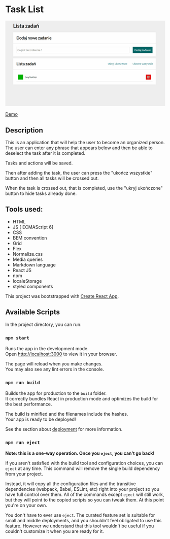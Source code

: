 # Task List
![App](https://github.com/Arkadiusz0809/Todo-list-react/blob/main/public/Animation.gif?raw=true)

[Demo](https://arkadiusz0809.github.io/Todo-list-react/)

Description
--

This is an application that will help the user to become an organized person. The user can enter any phrase that appears below and then be able to deselect the task after it is completed. 

Tasks and actions will be saved.

Then after adding the task, the user can press the "ukończ wszystkie" button and then all tasks will be crossed out.

When the task is crossed out, that is completed, use the "ukryj ukończone" button to hide tasks already done. 


Tools used:
--
- HTML
- JS [ ECMAScript 6]
- CSS
- BEM convention
- Grid
- Flex
- Normalize.css
- Media queries
- Markdown language
- React JS
- npm
- localeStorage
- styled components

This project was bootstrapped with [Create React App](https://github.com/facebook/create-react-app).

## Available Scripts

In the project directory, you can run:

### `npm start`

Runs the app in the development mode.\
Open [http://localhost:3000](http://localhost:3000) to view it in your browser.

The page will reload when you make changes.\
You may also see any lint errors in the console.

### `npm run build`

Builds the app for production to the `build` folder.\
It correctly bundles React in production mode and optimizes the build for the best performance.

The build is minified and the filenames include the hashes.\
Your app is ready to be deployed!

See the section about [deployment](https://facebook.github.io/create-react-app/docs/deployment) for more information.

### `npm run eject`

**Note: this is a one-way operation. Once you `eject`, you can't go back!**

If you aren't satisfied with the build tool and configuration choices, you can `eject` at any time. This command will remove the single build dependency from your project.

Instead, it will copy all the configuration files and the transitive dependencies (webpack, Babel, ESLint, etc) right into your project so you have full control over them. All of the commands except `eject` will still work, but they will point to the copied scripts so you can tweak them. At this point you're on your own.

You don't have to ever use `eject`. The curated feature set is suitable for small and middle deployments, and you shouldn't feel obligated to use this feature. However we understand that this tool wouldn't be useful if you couldn't customize it when you are ready for it.

